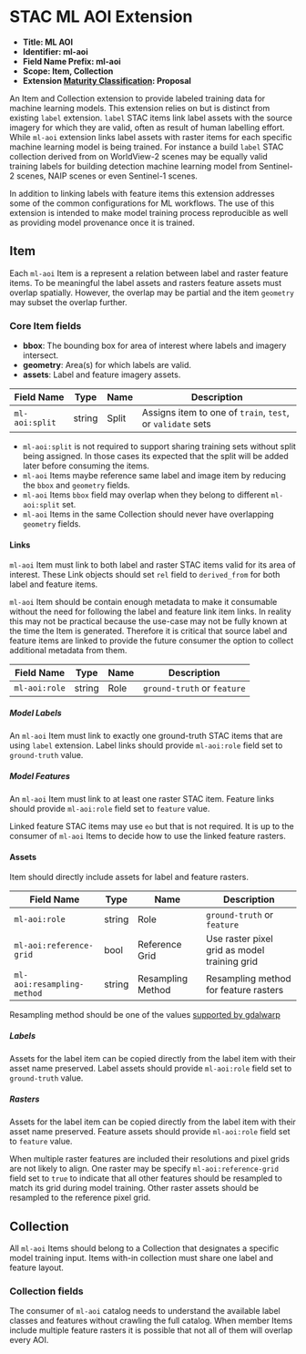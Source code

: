 # STAC ML AOI Extension

- **Title: ML AOI**
- **Identifier: ml-aoi**
- **Field Name Prefix: ml-aoi**
- **Scope: Item, Collection**
- **Extension [Maturity Classification](https://github.com/radiantearth/stac-api-spec/blob/master/extensions/README.md#extension-maturity): Proposal**

An Item and Collection extension to provide labeled training data for machine learning models.
This extension relies on but is distinct from existing `label` extension.
`label` STAC items link label assets with the source imagery for which they are valid, often as result of human labelling effort.
While `ml-aoi` extension links label assets with raster items for each specific machine learning model is being trained.
For instance a build `label` STAC collection derived from on WorldView-2 scenes may be equally valid training labels
for building detection machine learning model from Sentinel-2 scenes, NAIP scenes or even Sentinel-1 scenes.

In addition to linking labels with feature items this extension addresses some of the common configurations for ML workflows.
The use of this extension is intended to make model training process reproducible as well as providing model provenance once it is trained.

## Item

Each `ml-aoi` Item is a represent a relation between label and raster feature items.
To be meaningful the label assets and rasters feature assets must overlap spatially.
However, the overlap may be partial and the item `geometry` may subset the overlap further.

### Core Item fields

* **bbox**: The bounding box for area of interest where labels and imagery intersect.
* **geometry**: Area(s) for which labels are valid.
* **assets**: Label and feature imagery assets.


| Field Name     | Type   | Name  | Description                                                |
| -------------- | ------ | ----- | ---------------------------------------------------------- |
| `ml-aoi:split` | string | Split | Assigns item to one of `train`, `test`, or `validate` sets |

* `ml-aoi:split` is not required to support sharing training sets without split being assigned.
In those cases its expected that the split will be added later before consuming the items.
* `ml-aoi` Items maybe reference same label and image item by reducing the `bbox` and `geometry` fields.
* `ml-aoi` Items `bbox` field may overlap when they belong to different `ml-aoi:split` set.
* `ml-aoi` Items in the same Collection should never have overlapping `geometry` fields.

#### Links

`ml-aoi` Item must link to both label and raster STAC items valid for its area of interest.
These Link objects should set `rel` field to `derived_from` for both label and feature items.

`ml-aoi` Item should be contain enough metadata to make it consumable without the need for following the label and feature link item links. In reality this may not be practical because the use-case may not be fully known at the time the Item is generated. Therefore it is critical that source label and feature items are linked to provide the future consumer the option to collect additional metadata from them.

| Field Name    | Type   | Name | Description                 |
| ------------- | ------ | ---- | --------------------------- |
| `ml-aoi:role` | string | Role | `ground-truth` or `feature` |

##### Model Labels

An `ml-aoi` Item must link to exactly one ground-truth STAC items that are using `label` extension.
Label links should provide `ml-aoi:role` field set to `ground-truth` value.

##### Model Features

An `ml-aoi` Item must link to at least one raster STAC item.
Feature links should provide `ml-aoi:role` field set to `feature` value.

Linked feature STAC items may use `eo` but that is not required.
It is up to the consumer of `ml-aoi` Items to decide how to use the linked feature rasters.


#### Assets

Item should directly include assets for label and feature rasters.

| Field Name                 | Type   | Name              | Description                                  |
| -------------------------- | ------ | ----------------- | -------------------------------------------- |
| `ml-aoi:role`              | string | Role              | `ground-truth` or `feature`                  |
| `ml-aoi:reference-grid`    | bool   | Reference Grid    | Use raster pixel grid as model training grid |
| `ml-aoi:resampling-method` | string | Resampling Method | Resampling method for feature rasters        |

Resampling method should be one of the values [supported by gdalwarp](https://gdal.org/programs/gdalwarp.html#cmdoption-gdalwarp-r)

##### Labels

Assets for the label item can be copied directly from the label item with their asset name preserved.
Label assets should provide `ml-aoi:role` field set to `ground-truth` value.

##### Rasters

Assets for the label item can be copied directly from the label item with their asset name preserved.
Feature assets should provide `ml-aoi:role` field set to `feature` value.

When multiple raster features are included their resolutions and pixel grids are not likely to align.
One raster may be specify `ml-aoi:reference-grid` field set to `true` to indicate that all other features
should be resampled to match its grid during model training. Other raster assets should be resampled to the reference pixel grid.

## Collection

All `ml-aoi` Items should belong to a Collection that designates a specific model training input.
Items with-in collection must share one label and feature layout.

### Collection fields

The consumer of `ml-aoi` catalog needs to understand the available label classes and features without crawling the full catalog.
When member Items include multiple feature rasters it is possible that not all of them will overlap every AOI.
